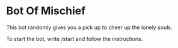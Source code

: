 # Bot Of Mischief

This bot randomly gives you a pick up to cheer up the lonely souls.

To start the bot, write /start and follow the instructions.